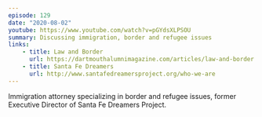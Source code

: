 ```yaml
---
episode: 129
date: "2020-08-02"
youtube: https://www.youtube.com/watch?v=pGYdsXLPSOU
summary: Discussing immigration, border and refugee issues
links:
    - title: Law and Border
      url: https://dartmouthalumnimagazine.com/articles/law-and-border
    - title: Santa Fe Dreamers
      url: http://www.santafedreamersproject.org/who-we-are
---
```

Immigration attorney specializing in border and refugee issues, former
Executive Director of Santa Fe Dreamers Project.
